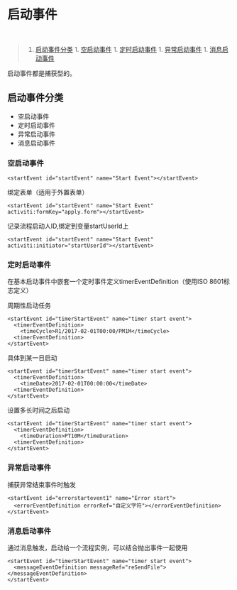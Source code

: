 # 启动事件
<br>

>1. [启动事件分类](#启动事件分类 "启动事件分类")
	1. [空启动事件](#空启动事件 "空启动事件")
	1. [定时启动事件](#定时启动事件 "定时启动事件")
	1. [异常启动事件](#异常启动事件 "异常启动事件")
	1. [消息启动事件](#消息启动事件 "消息启动事件")


启动事件都是捕获型的。

## 启动事件分类

 - 空启动事件
 - 定时启动事件
 - 异常启动事件
 - 消息启动事件


### 空启动事件
 ```
<startEvent id="startEvent" name="Start Event"></startEvent>
 ```
绑定表单（适用于外置表单）
```
<startEvent id="startEvent" name="Start Event" activiti:formKey="apply.form"></startEvent>
```
记录流程启动人ID,绑定到变量startUserId上
```
<startEvent id="startEvent" name="Start Event" activiti:initiator="startUserId"></startEvent>
```

### 定时启动事件
在基本启动事件中嵌套一个定时事件定义timerEventDefinition（使用ISO 8601标志定义）

周期性启动任务
```
<startEvent id="timerStartEvent" name="timer start event">
  <timerEventDefinition>
    <timeCycle>R1/2017-02-01T00:00/PM1M</timeCycle>
  <timerEventDefinition>
</startEvent>
```

具体到某一日启动
```
<startEvent id="timerStartEvent" name="timer start event">
  <timerEventDefinition>
    <timeDate>2017-02-01T00:00:00</timeDate>
  <timerEventDefinition>
</startEvent>
```

设置多长时间之后启动
```
<startEvent id="timerStartEvent" name="timer start event">
  <timerEventDefinition>
    <timeDuration>PT10M</timeDuration>
  <timerEventDefinition>
</startEvent>
```

### 异常启动事件
捕获异常结束事件时触发
```
<startEvent id="errorstartevent1" name="Error start">
  <errorEventDefinition errorRef="自定义字符"></errorEventDefinition>
</startEvent>
```

### 消息启动事件
通过消息触发，启动给一个流程实例，可以结合抛出事件一起使用
```
<startEvent id="timerStartEvent" name="timer start event">
  <messageEventDefinition messageRef="reSendFile"></messageEventDefinition>
</startEvent>
```
